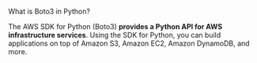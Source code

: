What is Boto3 in Python?

The AWS SDK for Python (Boto3) **provides a Python API for AWS infrastructure services**. Using the SDK for Python, you can build applications on top of Amazon S3, Amazon EC2, Amazon DynamoDB, and more.